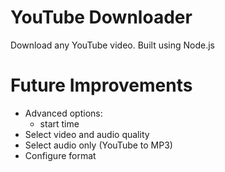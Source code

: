 # YouTube Downloader
Download any YouTube video. Built using Node.js

# Future Improvements

* Advanced options:
    * start time
* Select video and audio quality
* Select audio only (YouTube to MP3)
* Configure format
    
